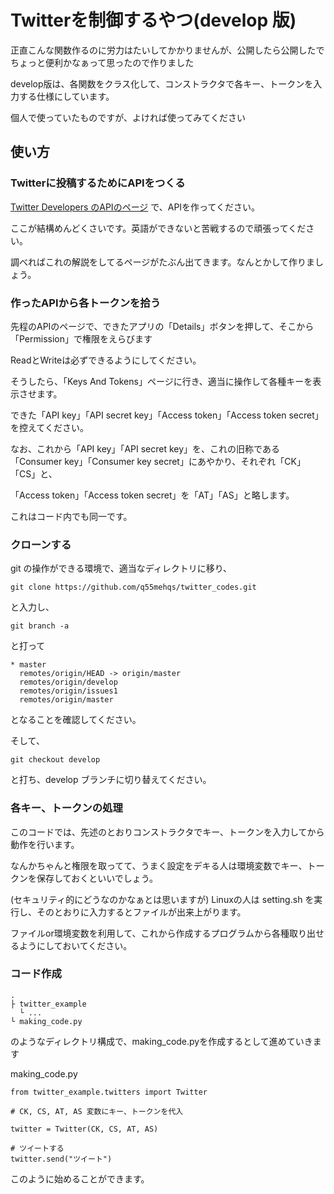 # Twitterを制御するやつ(develop 版)

正直こんな関数作るのに労力はたいしてかかりませんが、公開したら公開したでちょっと便利かなぁって思ったので作りました

develop版は、各関数をクラス化して、コンストラクタで各キー、トークンを入力する仕様にしています。

個人で使っていたものですが、よければ使ってみてください


## 使い方

### Twitterに投稿するためにAPIをつくる

[Twitter Developers のAPIのページ](https://developer.twitter.com/en/apps) で、APIを作ってください。

ここが結構めんどくさいです。英語ができないと苦戦するので頑張ってください。

調べればこれの解説をしてるページがたぶん出てきます。なんとかして作りましょう。


### 作ったAPIから各トークンを拾う

先程のAPIのページで、できたアプリの「Details」ボタンを押して、そこから「Permission」で権限をえらびます

ReadとWriteは必ずできるようにしてください。

そうしたら、「Keys And Tokens」ページに行き、適当に操作して各種キーを表示させます。

できた「API key」「API secret key」「Access token」「Access token secret」を控えてください。

なお、これから「API key」「API secret key」を、これの旧称である「Consumer key」「Consumer key secret」にあやかり、それぞれ「CK」「CS」と、

「Access token」「Access token secret」を「AT」「AS」と略します。

これはコード内でも同一です。


### クローンする

git の操作ができる環境で、適当なディレクトリに移り、

    git clone https://github.com/q55mehqs/twitter_codes.git

と入力し、

    git branch -a

と打って

    * master
      remotes/origin/HEAD -> origin/master
      remotes/origin/develop
      remotes/origin/issues1
      remotes/origin/master

となることを確認してください。

そして、

    git checkout develop

と打ち、develop ブランチに切り替えてください。


### 各キー、トークンの処理

このコードでは、先述のとおりコンストラクタでキー、トークンを入力してから動作を行います。

なんかちゃんと権限を取ってて、うまく設定をデキる人は環境変数でキー、トークンを保存しておくといいでしょう。

(セキュリティ的にどうなのかなぁとは思いますが) Linuxの人は setting.sh を実行し、そのとおりに入力するとファイルが出来上がります。

ファイルor環境変数を利用して、これから作成するプログラムから各種取り出せるようにしておいてください。


### コード作成

    .
    ├ twitter_example
      └ ...
    └ making_code.py

のようなディレクトリ構成で、making_code.pyを作成するとして進めていきます

making_code.py

    from twitter_example.twitters import Twitter

    # CK, CS, AT, AS 変数にキー、トークンを代入

    twitter = Twitter(CK, CS, AT, AS)

    # ツイートする
    twitter.send("ツイート")

このように始めることができます。
